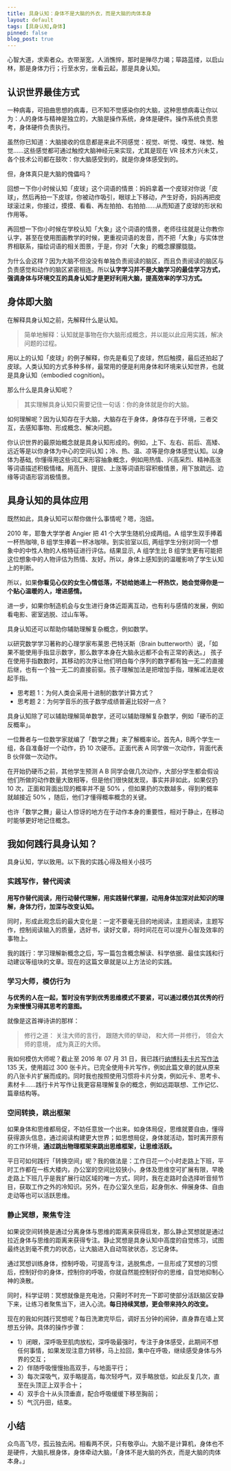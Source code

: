 ```yaml
---
title: 具身认知：身体不是大脑的外衣，而是大脑的肉体本身
layout: default
tags: [具身认知,身体]
pinned: false
blog_post: true
---
```



心智大道，求索者众。衣带渐宽，人消憔悴，那时是殚尽力竭；筚路蓝缕，以启山林，那是身体力行；行至水穷，坐看云起，那是具身认知。

## 认识世界最佳方式

一种病毒，可扭曲思想的病毒，已不知不觉感染你的大脑，这种思想病毒让你以为：人的身体与精神是独立的，大脑是操作系统，身体是硬件。操作系统负责思考，身体硬件负责执行。

虽然你已知道：大脑接收的信息都是来此不同感觉：视觉、听觉、嗅觉、味觉、触觉……这些感觉都可通过触控大脑神经元来实现，尤其是现在 VR 技术方兴未艾，各个技术公司都在鼓吹：你大脑感受到的，就是你身体感受到的。

但，身体真只是大脑的傀儡吗？

回想一下你小时候认知「皮球」这个词语的情景：妈妈拿着一个皮球对你说「皮球」，然后再拍一下皮球，你被动作吸引，眼球上下移动，产生好奇，妈妈再把皮球滚过来，你接过，摸摸、看看、再左拍拍、右拍拍……从而知道了皮球的形状和作用等。

再回想一下你小时候在学校认知「大象」这个词语的情景，老师往往就是让你教你认字，甚至在使用图画教学的时候，更重视词语的发音，而不把「大象」与实体世界相联系，描绘词语的相关图景，于是，你对「大象」的概念朦朦胧胧。

为什么会这样？因为大脑不但没没有单独负责阅读的脑区，而且负责阅读的脑区与负责感觉和动作的脑区紧密相连。所以**认字学习并不是大脑学习的最佳学习方式，强调身体与环境交互的具身认知才是更好利用大脑，提高效率的学习方式。**

## 身体即大脑

在解释具身认知之前，先解释什么是认知。

> 简单地解释：认知就是事物在你大脑形成概念，并以能以此应用实践，解决问题的过程。

用以上的认知「皮球」的例子解释，你先是看见了皮球，然后触摸，最后还拍起了皮球。人类认知的方式多种多样，最常用的便是利用身体和环境来认知世界，也就是具身认知（embodied cognition)。

那么什么是具身认知呢？

> 其实理解具身认知只需要记住一句话：你的身体就是你的大脑。

如何理解呢？因为认知存在于大脑，大脑存在于身体，身体存在于环境，三者交互，去感知事物、形成概念、解决问题。

你认识世界的最原始概念就是具身认知形成的。例如，上下、左右、前后、高矮、远近等是以你身体为中心的空间认知；冷、热、温、凉等是你身体感觉认知。以身体为基础,  你懂得用这些词汇来形容抽象概念，例如用热情、兴高采烈、精神高涨等词语描述积极情绪。用高升、提拔、上涨等词语形容积极情景，用下放疏远、边缘等词语形容消极情景。

## 具身认知的具体应用

既然如此，具身认知可以帮你做什么事情呢？嗯，泡妞。

2010 年，耶鲁大学学者 Angier 把 41 个大学生随机分成两组。A 组学生双手捧着一杯热咖啡,  B 组学生捧着一杯冰咖啡。到实验室以后,  两组学生分别对同一个想象中的中性人物的人格特征进行评估。结果显示, A 组学生比 B 组学生更有可能把这位想象中的人物评估为热情、友好。所以，身体上感知到的温暖影响了学生认知上的判断。

所以，如果**你看见心仪的女生心情低落，不妨给她递上一杯热饮，她会觉得你是一个贴心温暖的人，增进感情。**

进一步，如果你制造机会与女生进行身体近距离互动，也有利与感情的发展，例如看电影、密室逃脱、过山车等。

具身认知还可以帮助你辅助理解复杂概念，例如数学。

以研究数学学习著称的心理学家布莱恩·巴特沃斯（Brain butterworth）说，「如果不能使用手指显示数字，那么数字本身在大脑永远都不会有正常的表达。」
孩子在使用手指数数时，其移动的次序让他们明白每个序列的数字都有独一无二的直接后继，也有一个独一无二的直接前驱。孩子理解加法是把增加手指，理解减法是收起手指。

* 思考题 1：为何人类会采用十进制的数学计算方式？
* 思考题 2：为何学音乐的孩子数学成绩普遍比较好一点？

具身认知除了可以辅助理解简单数学，还可以辅助理解复杂数学，例如「硬币的正反概率」。

一位舞者与一位数学家就编了「数学之舞」来了解概率论。首先A，B两个学生一组，各自准备好一个动作，扔 10 次硬币。正面代表 A 同学做一次动作，背面代表 B 伙伴做一次动作。

在开始扔硬币之前，其他学生预测 A B 同学会做几次动作，大部分学生都会假设他们所做的动作数量大致相等，但是他们很快就发现，事实并非如此，如果仅扔 10 次，正面和背面出现的概率并不是 50% ，但如果扔的次数越多，得到的概率就越接近 50% ，随后，他们才懂得概率概念的关键。


也许「数学之舞」最让人惊讶的地方在于动作本身的重要性，相对于静止，在移动时能够更好地记住概念。

## 我如何践行具身认知？

具身认知，学以致用。以下我的实践心得及相关小技巧


### 实践写作，替代阅读

**用写作替代阅读，用行动替代理解，用实践替代掌握，动用身体加深对此知识的理解，身体力行，加深与改变认知。**

同时，形成此观念后的最大变化是：一定不要毫无目的地阅读，主题阅读，主题写作，控制阅读输入的质量，选好书，读好文章，将时间花在可以提升心智及效率的事物上。

我的践行：学习理解新概念之后，写一篇包含概念解读、科学依据、最佳实践和行动建议等组块的文章。现在的这篇文章就是以上方法论的实践。

### 学习大师，模仿行为

**与优秀的人在一起，暂时没有学到优秀思维模式不要紧，可以通过模仿其优秀的行为来慢慢习得其思考的意图。**

就像是这首禅诗讲的那样：

> 修行之道：
> 关注大师的言行，
> 跟随大师的举动，
> 和大师一并修行，
> 领会大师的意境，
> 成为真正的大师。

我如何模仿大师呢？截止至 2016 年 07 月 31 日，我已践行[纳博科夫卡片写作法](http://www.yangzhiping.com/psy/nabokov.html) 135 天，使用超过 300 张卡片。已完全使用卡片写作，例如此篇文章的就从原来的八张卡片扩展而成的。同时我也按照使用习惯将卡片分类，例如元卡、思考卡、素材卡……践行卡片写作让我更容易理解复杂的概念，例如远距联想、工作记忆、篇章结构等。

### 空间转换，跳出框架

如果身体和思维都局促，不妨任意放一个出来。如身体局促，思维就要自由，懂得获得源头信息，通过阅读构建更大世界；如思想局促，身体就活动，暂时离开原有的工作环境，**通过跳出物理框架来跳出思维框架，让思维活跃。**

平日可如何践行「转换空间」呢？我的做法是：工作日花一个小时走路上下班，平时工作都在一栋大楼内，办公室的空间比较狭小，身体及思维空可扩展有限，早晚走路上下班几乎是我扩展行动区域的唯一方式，同时，我在走路时会选择听音频节目，获取工作之外的冷知识。另外，在办公室久坐后，起身倒水、伸展身体、自由走动等也可以活跃思维。

### 静止冥想，聚焦专注

如果说空间转换是通过分离身体与思维的距离来获得启发，那么静止冥想就是通过拉近身体与思维的距离来获得专注。静止冥想是具身认知中高度的自觉练习，试图最终达到毫不费力的状态，让大脑进入自动驾驶状态，忘记身体。

通过冥想训练身体，控制呼吸，可提高专注，逃脱焦虑，一旦形成了冥想的习惯后，控制好你的身体，控制你的呼吸，你就自然能控制好你的思维，自觉地抑制心神的涣散。

同时，科学证明：冥想就像是充电池，只需时不时充一下即可使部分活跃脑区安静下来，让练习者聚焦当下，进入心流。**每日持续冥想，更会带来持久的改变。**

现在的我如何践行冥想呢？每日洗漱完毕后，调好五分钟的闹钟，直身靠在墙上冥想五分钟。具体的操作步骤：

* 1）闭眼，深呼吸至肌肉放松，深呼吸最强时，专注于身体感受，此期间不想任何事情，如果发现注意力转移，马上拉回，集中在呼吸，继续感受身体与外界的交互；
* 2）伴随呼吸慢慢抬高双手，与地面平行；
* 3）每次深吸气，双手略提高，每次轻呼气，双手略放低，如此反复几次，直至在头顶正上双手合十；
* 4）双手合十从头顶垂直，配合呼吸缓缓下移至胸前；
* 5）气沉丹田，结束。

## 小结

众鸟高飞尽，孤云独去闲。相看两不厌，只有敬亭山。大脑不是计算机，身体也不是硬件，大脑扎根身体，身体牵动大脑，「身体不是大脑的外衣，而是大脑的肉体本身。」 